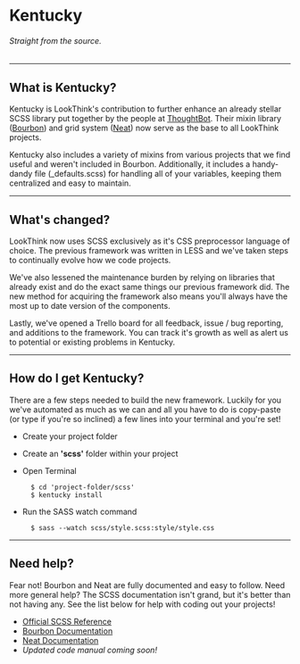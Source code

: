 # Kentucky
###### Straight from the source.

***

## What is Kentucky?
Kentucky is LookThink's contribution to further enhance an already stellar SCSS library put together by the people at [ThoughtBot](http://www.thoughtbot.com/). Their mixin library ([Bourbon](http://bourbon.io/)) and grid system ([Neat](http://neat.bourbon.io/)) now serve as the base to all LookThink projects.

Kentucky also includes a variety of mixins from various projects that we find useful and weren't included in Bourbon. Additionally, it includes a handy-dandy file (_defaults.scss) for handling all of your variables, keeping them centralized and easy to maintain.

***

## What's changed?
LookThink now uses SCSS exclusively as it's CSS preprocessor language of choice. The previous framework was written in LESS and we've taken steps to continually evolve how we code projects.

We've also lessened the maintenance burden by relying on libraries that already exist and do the exact same things our previous framework did. The new method for acquiring the framework also means you'll always have the most up to date version of the components.

Lastly, we've opened a Trello board for all feedback, issue / bug reporting, and additions to the framework. You can track it's growth as well as alert us to potential or existing problems in Kentucky.

***

## How do I get Kentucky?
There are a few steps needed to build the new framework. Luckily for you we've automated as much as we can and all you have to do is copy-paste (or type if you're so inclined) a few lines into your terminal and you're set!

+ Create your project folder
+ Create an **'scss'** folder within your project
+ Open Terminal

        $ cd 'project-folder/scss'
        $ kentucky install
        
+ Run the SASS watch command

        $ sass --watch scss/style.scss:style/style.css

***

## Need help?
Fear not! Bourbon and Neat are fully documented and easy to follow. Need more general help? The SCSS documentation isn't grand, but it's better than not having any. See the list below for help with coding out your projects!

+ [Official SCSS Reference](http://sass-lang.com/docs/yardoc/file.SASS_REFERENCE.html#)
+ [Bourbon Documentation](http://bourbon.io/docs/)
+ [Neat Documentation](http://neat.bourbon.io/docs/)
+ *Updated code manual coming soon!*

